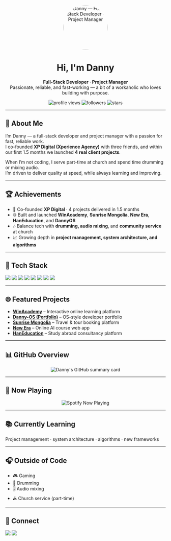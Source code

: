 <p align="center">
  <img src="https://avatars.githubusercontent.com/dnii0412" alt="Danny — Full-Stack Developer · Project Manager" width="140" style="border-radius:50%" />
</p>

<h1 align="center">Hi, I'm Danny</h1>
<p align="center">
  <b>Full-Stack Developer · Project Manager</b><br/>
  Passionate, reliable, and fast-working — a bit of a workaholic who loves building with purpose.
</p>

<p align="center">
  <img src="https://komarev.com/ghpvc/?username=dnii0412&label=Profile%20Views&color=0e75b6&style=flat" alt="profile views" />
  <img src="https://img.shields.io/github/followers/dnii0412?label=Followers&style=flat&color=0e75b6" alt="followers"/>
  <img src="https://img.shields.io/github/stars/dnii0412?affiliations=OWNER&label=Stars&style=flat&color=0e75b6" alt="stars"/>
</p>

---

## 👤 About Me
I’m Danny — a full-stack developer and project manager with a passion for fast, reliable work.  
I co-founded **XP Digital (Xperience Agency)** with three friends, and within our first 1.5 months we launched **4 real client projects**.

When I’m not coding, I serve part-time at church and spend time drumming or mixing audio.  
I’m driven to deliver quality at speed, while always learning and improving.

---

## 🏆 Achievements
- 🚀 Co-founded **XP Digital** · 4 projects delivered in 1.5 months  
- 🌐 Built and launched **WinAcademy**, **Sunrise Mongolia**, **New Era**, **HanEducation**, and **DannyOS**  
- 🎶 Balance tech with **drumming, audio mixing**, and **community service** at church  
- 📈 Growing depth in **project management, system architecture, and algorithms**

---

## 🚀 Tech Stack
<p>
  <img src="https://img.shields.io/badge/JavaScript-333?logo=javascript&logoColor=F7DF1E&labelColor=333&style=for-the-badge" />
  <img src="https://img.shields.io/badge/TypeScript-333?logo=typescript&logoColor=3178C6&labelColor=333&style=for-the-badge" />
  <img src="https://img.shields.io/badge/Next.js-333?logo=nextdotjs&logoColor=white&labelColor=333&style=for-the-badge" />
  <img src="https://img.shields.io/badge/Node.js-333?logo=nodedotjs&logoColor=83CD29&labelColor=333&style=for-the-badge" />
  <img src="https://img.shields.io/badge/Express-333?logo=express&logoColor=white&labelColor=333&style=for-the-badge" />
  <img src="https://img.shields.io/badge/MongoDB-333?logo=mongodb&logoColor=47A248&labelColor=333&style=for-the-badge" />
  <img src="https://img.shields.io/badge/Cloudinary-333?logo=cloudinary&logoColor=white&labelColor=333&style=for-the-badge" />
  <img src="https://img.shields.io/badge/Bunny.net-333?logo=rabbitmq&logoColor=white&labelColor=333&style=for-the-badge" />
</p>

---

## 🌐 Featured Projects
- **[WinAcademy](https://winacademy.mn)** – Interactive online learning platform  
- **[Danny-OS (Portfolio)](https://dannyos.vercel.app)** – OS-style developer portfolio  
- **[Sunrise Mongolia](https://sunrisemongolia.com)** – Travel & tour booking platform  
- **[New Era](https://edunewera.mn)** – Online AI course web app  
- **[HanEducation](https://haneducation.mn)** – Study abroad consultancy platform

---

## 📊 GitHub Overview
<p align="center">
  <img src="https://github-profile-summary-cards.vercel.app/api/cards/profile-details?username=dnii0412&theme=github_dark" alt="Danny's GitHub summary card" />
</p>

---

## 🎵 Now Playing
<p align="center">
  <img
    src="https://spotify-github-profile.kittinanx.com/api/view?uid=31b53seixgemotbcuc2matytv46m&cover_image=true&theme=default&show_offline=false&background_color=0d1117&bar_color=FFD700&bar_color_cover=true"
    alt="Spotify Now Playing"
  />
</p>

---

## 📚 Currently Learning
Project management · system architecture · algorithms · new frameworks

---

## 🎧 Outside of Code
- 🎮 Gaming  
- 🥁 Drumming  
- 🎚 Audio mixing  
- ⛪ Church service (part-time)

---

## 🔗 Connect
<a href="https://www.facebook.com/dnii.dnii.0412"><img src="https://img.shields.io/badge/Facebook-1877F2?style=flat&logo=facebook&logoColor=white"/></a>
<a href="https://www.instagram.com/dnii_d/"><img src="https://img.shields.io/badge/Instagram-E4405F?style=flat&logo=instagram&logoColor=white"/></a>
